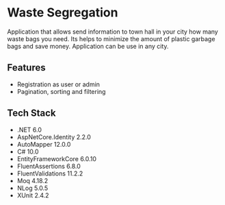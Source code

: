 # Waste Segregation

Application that allows send information to town hall in your city how 
many waste bags you need. Its helps to minimize the amount of plastic 
garbage bags and save money. Application can be use in any city.


## Features

- Registration as user or admin
- Pagination, sorting and filtering


## Tech Stack

- .NET 6.0
- AspNetCore.Identity 2.2.0
- AutoMapper 12.0.0
- C# 10.0
- EntityFrameworkCore 6.0.10
- FluentAssertions 6.8.0
- FluentValidations 11.2.2
- Moq 4.18.2
- NLog 5.0.5
- XUnit 2.4.2
